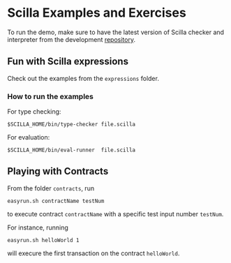 # Scilla Examples and Exercises

To run the demo, make sure to have the latest version of Scilla
checker and interpreter from the development
[repository](https://github.com/Zilliqa/scilla).

## Fun with Scilla expressions

Check out the examples from the `expressions` folder.

### How to run the examples

For type checking:

```
$SCILLA_HOME/bin/type-checker file.scilla
```

For evaluation:

```
$SCILLA_HOME/bin/eval-runner  file.scilla
```

## Playing with Contracts

From the folder `contracts`, run

```
easyrun.sh contractName testNum
```

to execute contract `contractName` with a specific test input number `testNum`.

For instance, running

```
easyrun.sh helloWorld 1
```

will execure the first transaction on the contract `helloWorld`.
